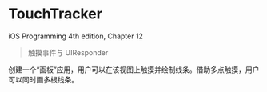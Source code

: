 # TouchTracker
iOS Programming 4th edition, Chapter 12
> 触摸事件与 UIResponder

创建一个“画板”应用，用户可以在该视图上触摸并绘制线条。借助多点触摸，用户可以同时画多根线条。